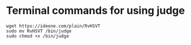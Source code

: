 # Terminal commands for using judge

```
wget https://ideone.com/plain/RvHSVT
sudo mv RvHSVT /bin/judge
sudo chmod +x /bin/judge
```

